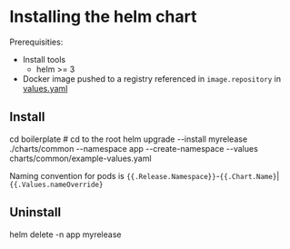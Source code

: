# Installing the helm chart 

Prerequisities: 

- Install tools
  - helm >= 3
- Docker image pushed to a registry referenced in `image.repository` in [values.yaml](./values.yaml)


## Install

cd boilerplate # cd to the root 
helm upgrade --install myrelease ./charts/common --namespace app --create-namespace --values charts/common/example-values.yaml

Naming convention for pods is `{{.Release.Namespace}}`-`{{.Chart.Name}`|`{{.Values.nameOverride}`


## Uninstall

helm delete -n app myrelease